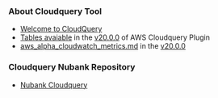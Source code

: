 
### About Cloudquery Tool
- [Welcome to CloudQuery](https://docs.cloudquery.io/docs)
- [Tables avaiable](https://github.com/cloudquery/cloudquery/tree/plugins-source-aws-v20.0.0/plugins/source/aws/docs/tables) in the [v20.0.0](https://github.com/cloudquery/cloudquery/tree/plugins-source-aws-v20.0.0/) of AWS Cloudquery Plugin
- [aws_alpha_cloudwatch_metrics.md](https://github.com/cloudquery/cloudquery/blob/plugins-source-aws-v20.0.0/website/tables/aws/aws_alpha_cloudwatch_metrics.md) in the [v20.0.0](https://github.com/cloudquery/cloudquery/tree/plugins-source-aws-v20.0.0/)

### Cloudquery Nubank Repository
- [Nubank Cloudquery](https://github.com/nubank/cloudquery)

